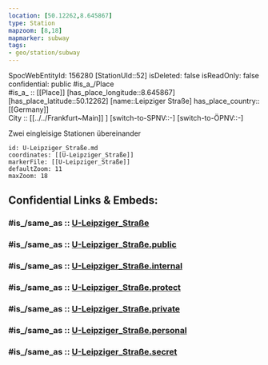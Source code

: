 ```yaml
---
location: [50.12262,8.645867] 
type: Station 
mapzoom: [8,18] 
mapmarker: subway 
tags:
- geo/station/subway
---
```

SpocWebEntityId: 156280
[StationUId::52] 
isDeleted: false
isReadOnly: false
confidential: public
#is_a_/Place  
#is_a_ :: [[Place]] 
[has_place_longitude::8.645867] 
[has_place_latitude::50.12262] 
[name::Leipziger Straße] 
has_place_country:: [[Germany]]  
City :: [[../../Frankfurt~Main]] ] 
[switch-to-SPNV::-] 
[switch-to-ÖPNV::-] 

Zwei eingleisige Stationen übereinander

```leaflet
id: U-Leipziger_Straße.md
coordinates: [[U-Leipziger_Straße]] 
markerFile: [[U-Leipziger_Straße]] 
defaultZoom: 11 
maxZoom: 18
```


## Confidential Links & Embeds: 

### #is_/same_as :: [U-Leipziger_Straße](/_Standards/Earth/Continent/Europe/Europe~Central/Germany/Germany~West/Hessen/counties~Hessen/Frankfurt~Main/Stations-FFM~U/U-Leipziger_Straße.md) 

### #is_/same_as :: [U-Leipziger_Straße.public](/_public/Earth/Continent/Europe/Europe~Central/Germany/Germany~West/Hessen/counties~Hessen/Frankfurt~Main/Stations-FFM~U/U-Leipziger_Straße.public.md) 

### #is_/same_as :: [U-Leipziger_Straße.internal](/_internal/Earth/Continent/Europe/Europe~Central/Germany/Germany~West/Hessen/counties~Hessen/Frankfurt~Main/Stations-FFM~U/U-Leipziger_Straße.internal.md) 

### #is_/same_as :: [U-Leipziger_Straße.protect](/_protect/Earth/Continent/Europe/Europe~Central/Germany/Germany~West/Hessen/counties~Hessen/Frankfurt~Main/Stations-FFM~U/U-Leipziger_Straße.protect.md) 

### #is_/same_as :: [U-Leipziger_Straße.private](/_private/Earth/Continent/Europe/Europe~Central/Germany/Germany~West/Hessen/counties~Hessen/Frankfurt~Main/Stations-FFM~U/U-Leipziger_Straße.private.md) 

### #is_/same_as :: [U-Leipziger_Straße.personal](/_personal/Earth/Continent/Europe/Europe~Central/Germany/Germany~West/Hessen/counties~Hessen/Frankfurt~Main/Stations-FFM~U/U-Leipziger_Straße.personal.md) 

### #is_/same_as :: [U-Leipziger_Straße.secret](/_secret/Earth/Continent/Europe/Europe~Central/Germany/Germany~West/Hessen/counties~Hessen/Frankfurt~Main/Stations-FFM~U/U-Leipziger_Straße.secret.md)

